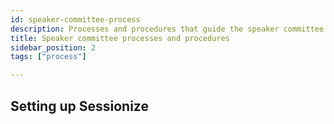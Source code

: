 ```yaml
---
id: speaker-committee-process
description: Processes and procedures that guide the speaker committee
title: Speaker committee processes and procedures
sidebar_position: 2
tags: ["process"]

---
```


## Setting up Sessionize
